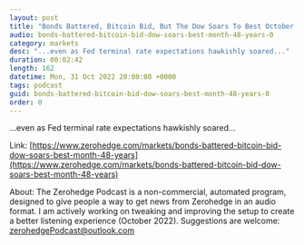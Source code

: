 ```yaml
---
layout: post
title: "Bonds Battered, Bitcoin Bid, But The Dow Soars To Best October Ever"
audio: bonds-battered-bitcoin-bid-dow-soars-best-month-48-years-0
category: markets
desc: "...even as Fed terminal rate expectations hawkishly soared..."
duration: 00:02:42
length: 162
datetime: Mon, 31 Oct 2022 20:00:00 +0000
tags: podcast
guid: bonds-battered-bitcoin-bid-dow-soars-best-month-48-years-0
order: 0
---
```

...even as Fed terminal rate expectations hawkishly soared...

Link: [https://www.zerohedge.com/markets/bonds-battered-bitcoin-bid-dow-soars-best-month-48-years](https://www.zerohedge.com/markets/bonds-battered-bitcoin-bid-dow-soars-best-month-48-years)

About: The Zerohedge Podcast is a non-commercial, automated program, designed to give people a way to get news from Zerohedge in an audio format.  I am actively working on tweaking and improving the setup to create a better listening experience (October 2022).  Suggestions are welcome: [zerohedgePodcast@outlook.com](mailto:zerohedgePodcast@outlook.com)